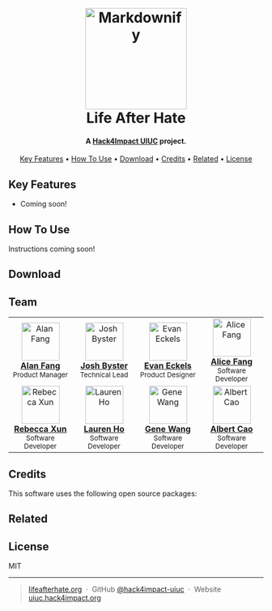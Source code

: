 <h1 align="center">
  <br>
  <a href="http://www.amitmerchant.com/electron-markdownify"><img src="https://upload.wikimedia.org/wikipedia/commons/f/f5/Life_After_Hate_logo.png" alt="Markdownify" width="200"></a>
  <br/>
  Life After Hate
  </br>
</h1>

<h4 align="center">A <a href="https://uiuc.hack4impact.org/" target="_blank">Hack4Impact UIUC</a> project.</h4>

<p align="center">

</p>

<p align="center">
  <a href="#key-features">Key Features</a> •
  <a href="#how-to-use">How To Use</a> •
  <a href="#download">Download</a> •
  <a href="#credits">Credits</a> •
  <a href="#related">Related</a> •
  <a href="#license">License</a>
</p>

## Key Features

- Coming soon!

## How To Use

Instructions coming soon!

## Download

## Team

<table align="center">
  <tr>
    <td align="center">
      <a href="https://www.linkedin.com/in/alan-fang/"
        ><img
          src="https://uiuc.hack4impact.org/static/images/people/alan_fang.jpg"
          width="75px;"
          alt="Alan Fang"
        /><br /><b>Alan Fang</b></a
      ><br /><sub>Product Manager</sub>
    </td>
    <td align="center">
      <a href="https://joshbyster.com"
        ><img
          src="https://uiuc.hack4impact.org/static/images/people/josh_byster.jpg"
          width="75px;"
          alt="Josh Byster"
        /><br /><b>Josh Byster</b></a
      ><br /><sub>Technical Lead</sub>
    </td>
    <td align="center">
      <a href="https://www.evaneckels.com"
        ><img
          src="https://media.licdn.com/dms/image/C4D03AQHK1GTqRr5LNg/profile-displayphoto-shrink_200_200/0?e=1577318400&v=beta&t=TXjeRSYhSTWRI3cKqRpVBWHW01NyHSMCdA39XrFy66o"
          width="75px;"
          alt="Evan Eckels"
        /><br /><b>Evan Eckels</b></a
      ><br /><sub>Product Designer</sub>
    </td>
    <td align="center">
      <a href="https://www.linkedin.com/in/alicesf2/"
        ><img
          src="https://media.licdn.com/dms/image/C5603AQGCdZKdpZKPUw/profile-displayphoto-shrink_200_200/0?e=1577318400&v=beta&t=wJxXpk8Mxh5yOc9X2JQsC28zPjtoF3RUFrrDRoF-TYE"
          width="75px;"
          alt="Alice Fang"
        /><br /><b>Alice Fang</b></a
      ><br /><sub>Software Developer</sub>
    </td>
  </tr>
  <tr>
  <tr>
    <td align="center">
      <a href="https://www.linkedin.com/in/rebeccaxun/"
        ><img
          src="https://media.licdn.com/dms/image/C4E03AQFFUmPG7-s_hQ/profile-displayphoto-shrink_200_200/0?e=1577318400&v=beta&t=xDGdNGGhwXq_uHE-wGPoYaH12EPJd8bfIFIdsLIImH4"
          width="75px;"
          alt="Rebecca Xun"
        /><br /><b>Rebecca Xun</b></a
      ><br /><sub>Software Developer</sub>
    </td>
    <td align="center">
      <a href="https://github.com/laurenho025"
        ><img
          src="https://avatars0.githubusercontent.com/u/42976373?s=460&v=4"
          width="75px;"
          alt="Lauren Ho"
        /><br /><b>Lauren Ho</b></a
      ><br /><sub>Software Developer</sub>
    </td>
        <td align="center">
      <a href="https://www.linkedin.com/in/genewang0/"
        ><img
          src="https://media.licdn.com/dms/image/C5603AQHRnBIuRSH57A/profile-displayphoto-shrink_200_200/0?e=1577318400&v=beta&t=OWvPiqCnEwssTGymFsq3HHZpObcIo-vku1GlK5Zxax0"
          width="75px;"
          alt="Gene Wang"
        /><br /><b>Gene Wang</b></a
      ><br /><sub>Software Developer</sub>
    </td>
    <td align="center">
      <a href="https://www.linkedin.com/in/albertcao00/"
        ><img
          src="https://uiuc.hack4impact.org/static/images/people/albert_cao.jpg"
          width="75px;"
          alt="Albert Cao"
        /><br /><b>Albert Cao</b></a
      ><br /><sub>Software Developer</sub>
    </td>
  </tr>
  </tr>
</table>

## Credits

This software uses the following open source packages:

## Related

## License

MIT

---

> [lifeafterhate.org](https://www.lifeafterhate.org) &nbsp;&middot;&nbsp;
> GitHub [@hack4impact-uiuc](https://github.com/hack4impact-uiuc/) &nbsp;&middot;&nbsp;
> Website [uiuc.hack4impact.org](https://uiuc.hack4impact.org)
